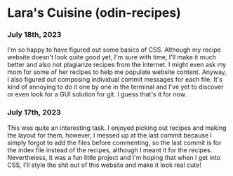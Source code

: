 # Lara's Cuisine (odin-recipes)

### July 18th, 2023
I'm so happy to have figured out some basics of CSS. Although my recipe website doesn't look quite good yet, I'm sure with time, I'll make it much better and also not plagiarize recipes from the internet. I might even ask my mom for some of her recipes to help me populate website content. Anyway, I also figured out composing individual commit messages for each file. It's kind of annoying to do it one by one in the terminal and I've yet to discover or even look for a GUI solution for git. I guess that's it for now.
### July 17th, 2023
This was quite an interesting task. I enjoyed picking out recipes and making the layout for them, however, I messed up at the last commit because I simply forgot to add the files before commenting, so the last commit is for the index file instead of the recipes, although I meant it for the recipes. Nevertheless, it was a fun little project and I'm hoping that when I get into CSS, I'll style the shit out of this website and make it look real cute!
